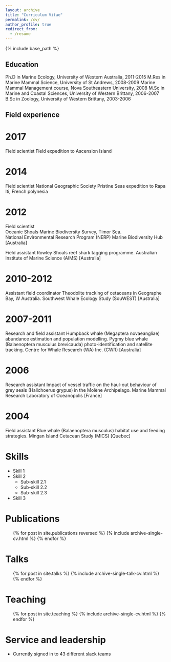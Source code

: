 ```yaml
---
layout: archive
title: "Curriculum Vitae"
permalink: /cv/
author_profile: true
redirect_from:
  - /resume
---
```


{% include base_path %}

<h2 class="cvsection"> Education</h2>

Ph.D in Marine Ecology, University of Western Australia, 2011-2015
M.Res in Marine Mammal Science, University of St Andrews, 2008-2009
Marine Mammal Management course, Nova Southeastern University, 2008
M.Sc in Marine and Coastal Sciences, University of Western Brittany, 2006-2007
B.Sc in Zoology, University of Western Brittany, 2003-2006

<h2 class="cvsection"> Field experience</h2>

<h1 class="cvyear"> 2017</h1>

Field scientist
Field expedition to Ascension Island

<h1 class="cvyear"> 2014</h1>

Field scientist
National Geographic Society Pristine Seas expedition to Rapa Iti, French polynesia

<h1 class="cvyear"> 2012</h1>

Field scientist<br>
Oceanic Shoals Marine Biodiversity Survey, Timor Sea.<br>
National Environmental Research Program (NERP) Marine Biodiversity Hub [Australia]

Field assistant
Rowley Shoals reef shark tagging programme.
Australian Institute of Marine Science (AIMS) [Australia]

<h1 class="cvyear"> 2010-2012</h1>

Assistant field coordinator
Theodolite tracking of cetaceans in Geographe Bay, W Australia.
Southwest Whale Ecology Study (SouWEST) [Australia]

<h1 class="cvyear"> 2007-2011</h1>

Research and field assistant
Humpback whale (Megaptera novaeangliae) abundance estimation and population modelling.
Pygmy blue whale (Balaenoptera musculus brevicauda) photo-identification and satellite tracking.
Centre for Whale Research (WA) Inc. (CWR) [Australia]

<h1 class="cvyear"> 2006</h1>

Research assistant
Impact of vessel traffic on the haul-out behaviour of grey seals (Halichoerus grypus) in the Molène Archipelago.
Marine Mammal Research Laboratory of Oceanopolis [France]

<h1 class="cvyear"> 2004</h1>

Field assistant
Blue whale (Balaenoptera musculus) habitat use and feeding strategies.
Mingan Island Cetacean Study (MICS) [Quebec]

Skills
======
* Skill 1
* Skill 2
  * Sub-skill 2.1
  * Sub-skill 2.2
  * Sub-skill 2.3
* Skill 3

Publications
======
  <ul>{% for post in site.publications reversed %}
    {% include archive-single-cv.html %}
  {% endfor %}</ul>

Talks
======
  <ul>{% for post in site.talks %}
    {% include archive-single-talk-cv.html %}
  {% endfor %}</ul>

Teaching
======
  <ul>{% for post in site.teaching %}
    {% include archive-single-cv.html %}
  {% endfor %}</ul>

Service and leadership
======
* Currently signed in to 43 different slack teams
